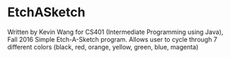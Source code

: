 # EtchASketch
Written by Kevin Wang for CS401 (Intermediate Programming using Java), Fall 2016
Simple Etch-A-Sketch program. Allows user to cycle through 7 different colors (black, red, orange, yellow, green, blue, magenta)
